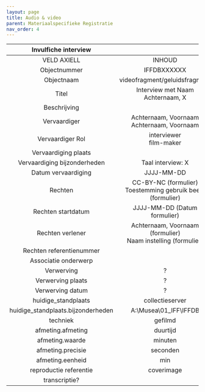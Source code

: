 ```yaml
---
layout: page
title: Audio & video
parent: Materiaalspecifieke Registratie
nav_order: 4
---
```


|        Invulfiche interview        |                                                                 |
|:----------------------------------:|:---------------------------------------------------------------:|
| VELD AXIELL                        | INHOUD                                                          |
| Objectnummer                       | IFFDBXXXXXX                                                     |
| Objectnaam                         | videofragment/geluidsfragment                                   |
| Titel                              | Interview met Naam Achternaam, X                                |
| Beschrijving                       |                                                                 |
| Vervaardiger                       | Achternaam, Voornaam<br>Achternaam, Voornaam                    |
| Vervaardiger Rol                   | interviewer<br>film-maker                                       |
| Vervaardiging plaats               |                                                                 |
| Vervaardiging bijzonderheden       | Taal interview: X                                               |
| Datum vervaardiging                | JJJJ-MM-DD                                                      |
| Rechten                            | CC-BY-NC (formulier)<br>Toestemming gebruik beeld (formulier)   |
| Rechten startdatum                 | JJJJ-MM-DD (Datum formulier)                                    |
| Rechten verlener                   | Achternaam, Voornaam (formulier)<br>Naam instelling (formulier) |
| Rechten referentienummer           |                                                                 |
| Associatie   onderwerp             |                                                                 |
| Verwerving                         | ?                                                               |
| Verwerving plaats                  | ?                                                               |
| Verwerving datum                   | ?                                                               |
| huidige_standplaats                | collectieserver                                                 |
| huidige_standplaats.bijzonderheden | A:\Musea\01_IFF\IFFDB                                           |
| techniek                           | gefilmd                                                         |
| afmeting.afmeting                  | duurtijd                                                        |
| afmeting.waarde                    | minuten                                                         |
| afmeting.precisie                  | seconden                                                        |
| afmeting.eenheid                   | min                                                             |
| reproductie referentie             | coverimage                                                      |
| transcriptie?                      |                                                                 |
